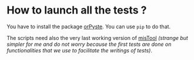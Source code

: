 How to launch all the tests ?
=============================

You have to install the package
[orPyste](https://github.com/bc-python-tools/orpyste).
You can use ``pip`` to do that.


The scripts need also the very last working version of
[misTool](https://github.com/bc-python-tools/mistool)
*(strange but simpler for me and do not worry because the first tests are done on functionalities that we use to facilitate the writings of tests)*.
